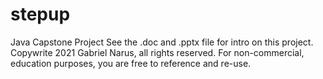 # stepup
Java Capstone Project
See the .doc and .pptx file for intro on this project.
Copywrite 2021 Gabriel Narus, all rights reserved.  For non-commercial, education purposes, you are free to reference and re-use.
